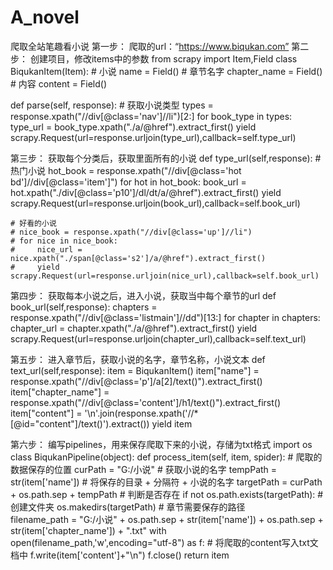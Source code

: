 # A_novel
爬取全站笔趣看小说
第一步：
爬取的url：“https://www.biqukan.com”
第二步：
创建项目，修改items中的参数
from scrapy import Item,Field
class BiqukanItem(Item):
    # 小说
    name = Field()
    # 章节名字
    chapter_name = Field()
    # 内容
    content = Field()


def parse(self, response):
    # 获取小说类型
    types = response.xpath("//div[@class='nav']//li")[2:]
    for book_type in types:
        type_url = book_type.xpath("./a/@href").extract_first()
        yield scrapy.Request(url=response.urljoin(type_url),callback=self.type_url)

第三步：
获取每个分类后，获取里面所有的小说
def type_url(self,response):
    # 热门小说
    hot_book = response.xpath("//div[@class='hot bd']//div[@class='item']")
    for hot in hot_book:
        book_url = hot.xpath("./div[@class='p10']/dl/dt/a/@href").extract_first()
        yield scrapy.Request(url=response.urljoin(book_url),callback=self.book_url)

    # 好看的小说
    # nice_book = response.xpath("//div[@class='up']//li")
    # for nice in nice_book:
    #     nice_url = nice.xpath("./span[@class='s2']/a/@href").extract_first()
    #     yield scrapy.Request(url=response.urljoin(nice_url),callback=self.book_url)

第四步：
获取每本小说之后，进入小说，获取当中每个章节的url
def book_url(self,response):
    chapters = response.xpath("//div[@class='listmain']//dd")[13:]
    for chapter in chapters:
        chapter_url = chapter.xpath("./a/@href").extract_first()
        yield scrapy.Request(url=response.urljoin(chapter_url),callback=self.text_url)

第五步：
进入章节后，获取小说的名字，章节名称，小说文本
def text_url(self,response):
    item = BiqukanItem()
    item["name"] = response.xpath("//div[@class='p']/a[2]/text()").extract_first()
    item["chapter_name"] = response.xpath("//div[@class='content']/h1/text()").extract_first()
    item["content"] = '\n'.join(response.xpath('//*[@id="content"]/text()').extract())
    yield item

第六步：
编写pipelines，用来保存爬取下来的小说，存储为txt格式
import os
class BiqukanPipeline(object):
    def process_item(self, item, spider):
        # 爬取的数据保存的位置
        curPath = "G:/小说"
        # 获取小说的名字
        tempPath = str(item['name'])
        # 将保存的目录 + 分隔符 + 小说的名字
        targetPath = curPath + os.path.sep + tempPath
        # 判断是否存在
        if not os.path.exists(targetPath):
            # 创建文件夹
            os.makedirs(targetPath)
        # 章节需要保存的路径    
        filename_path = "G:/小说" + os.path.sep + str(item['name']) + os.path.sep + str(item['chapter_name']) + ".txt"
        with open(filename_path,'w',encoding="utf-8") as f:
            # 将爬取的content写入txt文档中
            f.write(item['content']+"\n")
            f.close()
        return item
